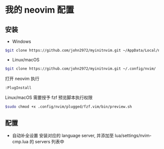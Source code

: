 # 我的 neovim 配置

## 安装

- Windows
```sh
$git clone https://github.com/john2972/myinitnvim.git ~/AppData/Local/nvim/
```

- Linux/macOS
```sh
$git clone https://github.com/john2972/myinitnvim.git ~/.config/nvim/
```

打开 neovim 执行
```
:PlugInstall
```

Linux/macOS 需要授予 fzf 预览脚本执行权限
```sh
$sudo chmod +x .config/nvim/plugged/fzf.vim/bin/preview.sh
```

## 配置

- 自动补全设置
安装对应的 language server, 并添加至 lua/settings/nvim-cmp.lua 的 servers 列表中

